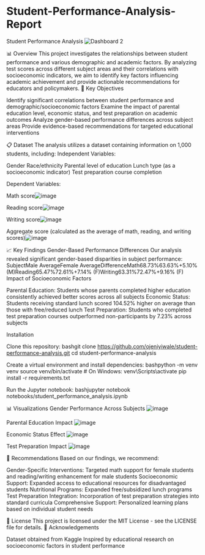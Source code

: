 # Student-Performance-Analysis-Report
Student Performance Analysis
![Dashboard 2](https://github.com/user-attachments/assets/8d8a29a2-92b8-4462-9241-8a836890eafd)

📊 Overview
This project investigates the relationships between student performance and various demographic and academic factors. By analyzing test scores across different subject areas and their correlations with socioeconomic indicators, we aim to identify key factors influencing academic achievement and provide actionable recommendations for educators and policymakers.
🎯 Key Objectives

Identify significant correlations between student performance and demographic/socioeconomic factors
Examine the impact of parental education level, economic status, and test preparation on academic outcomes
Analyze gender-based performance differences across subject areas
Provide evidence-based recommendations for targeted educational interventions

📋 Dataset
The analysis utilizes a dataset containing information on 1,000 students, including:
Independent Variables:

Gender
Race/ethnicity
Parental level of education
Lunch type (as a socioeconomic indicator)
Test preparation course completion

Dependent Variables:

Math score![image](https://github.com/user-attachments/assets/b9984d65-4872-4525-a48d-f272e656194c)

Reading score![image](https://github.com/user-attachments/assets/764ee099-2712-4d2e-87b1-7afc61957ee4)

Writing score![image](https://github.com/user-attachments/assets/25d54c64-7941-4258-b104-e22e58d5a456)

Aggregate score (calculated as the average of math, reading, and writing scores)![image](https://github.com/user-attachments/assets/c49229c6-8193-4875-aeb4-506688c35b97)


📈 Key Findings
Gender-Based Performance Differences
Our analysis revealed significant gender-based disparities in subject performance:
SubjectMale AverageFemale AverageDifferenceMath68.73%63.63%+5.10% (M)Reading65.47%72.61%+7.14% (F)Writing63.31%72.47%+9.16% (F)
Impact of Socioeconomic Factors

Parental Education: Students whose parents completed higher education consistently achieved better scores across all subjects
Economic Status: Students receiving standard lunch scored 104.52% higher on average than those with free/reduced lunch
Test Preparation: Students who completed test preparation courses outperformed non-participants by 7.23% across subjects

Installation

Clone this repository:
bashgit clone https://github.com/ojeniyiwale/student-performance-analysis.git
cd student-performance-analysis

Create a virtual environment and install dependencies:
bashpython -m venv venv
source venv/bin/activate  # On Windows: venv\Scripts\activate
pip install -r requirements.txt

Run the Jupyter notebook:
bashjupyter notebook notebooks/student_performance_analysis.ipynb


📊 Visualizations
Gender Performance Across Subjects
![image](https://github.com/user-attachments/assets/d55f2fcf-3f07-40a3-afff-ecb7a85c63f1)

Parental Education Impact
![image](https://github.com/user-attachments/assets/9d48e4e6-d3aa-4276-ac7b-140845d6010f)

Economic Status Effect
![image](https://github.com/user-attachments/assets/7f617c6b-1d0f-4a26-89a5-c9023978bc81)

Test Preparation Impact
![image](https://github.com/user-attachments/assets/24f220e9-558b-4ad5-bda6-aa07c44f9144)

📝 Recommendations
Based on our findings, we recommend:

Gender-Specific Interventions: Targeted math support for female students and reading/writing enhancement for male students
Socioeconomic Support: Expanded access to educational resources for disadvantaged students
Nutritional Programs: Expanded free/subsidized lunch programs
Test Preparation Integration: Incorporation of test preparation strategies into standard curricula
Comprehensive Support: Personalized learning plans based on individual student needs

📄 License
This project is licensed under the MIT License - see the LICENSE file for details.
🤝 Acknowledgements

Dataset obtained from Kaggle
Inspired by educational research on socioeconomic factors in student performance
